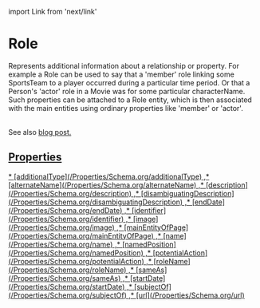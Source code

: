 import Link from 'next/link'

# Role

Represents additional information about a relationship or property. For example a Role can be used to say that a 'member' role linking some SportsTeam to a player occurred during a particular time period. Or that a Person's 'actor' role in a Movie was for some particular characterName. Such properties can be attached to a Role entity, which is then associated with the main entities using ordinary properties like 'member' or 'actor'.<br/><br/>

See also <a href="http://blog.schema.org/2014/06/introducing-role.html">blog post</Link>.

## Properties

<Grid>
* [additionalType](/Properties/Schema.org/additionalType)
,* [alternateName](/Properties/Schema.org/alternateName)
,* [description](/Properties/Schema.org/description)
,* [disambiguatingDescription](/Properties/Schema.org/disambiguatingDescription)
,* [endDate](/Properties/Schema.org/endDate)
,* [identifier](/Properties/Schema.org/identifier)
,* [image](/Properties/Schema.org/image)
,* [mainEntityOfPage](/Properties/Schema.org/mainEntityOfPage)
,* [name](/Properties/Schema.org/name)
,* [namedPosition](/Properties/Schema.org/namedPosition)
,* [potentialAction](/Properties/Schema.org/potentialAction)
,* [roleName](/Properties/Schema.org/roleName)
,* [sameAs](/Properties/Schema.org/sameAs)
,* [startDate](/Properties/Schema.org/startDate)
,* [subjectOf](/Properties/Schema.org/subjectOf)
,* [url](/Properties/Schema.org/url)

</Grid>

